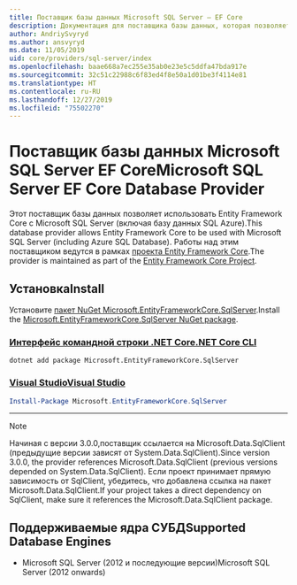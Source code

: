 ```yaml
---
title: Поставщик базы данных Microsoft SQL Server — EF Core
description: Документация для поставщика базы данных, которая позволяет использовать Entity Framework Core с Microsoft SQL Server
author: AndriySvyryd
ms.author: ansvyryd
ms.date: 11/05/2019
uid: core/providers/sql-server/index
ms.openlocfilehash: baae668a7ec255e35ab0e23e5c5ddfa47bda917e
ms.sourcegitcommit: 32c51c22988c6f83ed4f8e50a1d01be3f4114e81
ms.translationtype: HT
ms.contentlocale: ru-RU
ms.lasthandoff: 12/27/2019
ms.locfileid: "75502270"
---
```

# <a name="microsoft-sql-server-ef-core-database-provider"></a><span data-ttu-id="e0302-103">Поставщик базы данных Microsoft SQL Server EF Core</span><span class="sxs-lookup"><span data-stu-id="e0302-103">Microsoft SQL Server EF Core Database Provider</span></span>

<span data-ttu-id="e0302-104">Этот поставщик базы данных позволяет использовать Entity Framework Core с Microsoft SQL Server (включая базу данных SQL Azure).</span><span class="sxs-lookup"><span data-stu-id="e0302-104">This database provider allows Entity Framework Core to be used with Microsoft SQL Server (including Azure SQL Database).</span></span> <span data-ttu-id="e0302-105">Работы над этим поставщиком ведутся в рамках [проекта Entity Framework Core](https://github.com/aspnet/EntityFrameworkCore).</span><span class="sxs-lookup"><span data-stu-id="e0302-105">The provider is maintained as part of the [Entity Framework Core Project](https://github.com/aspnet/EntityFrameworkCore).</span></span>

## <a name="install"></a><span data-ttu-id="e0302-106">Установка</span><span class="sxs-lookup"><span data-stu-id="e0302-106">Install</span></span>

<span data-ttu-id="e0302-107">Установите [пакет NuGet Microsoft.EntityFrameworkCore.SqlServer](https://www.nuget.org/packages/Microsoft.EntityFrameworkCore.SqlServer/).</span><span class="sxs-lookup"><span data-stu-id="e0302-107">Install the [Microsoft.EntityFrameworkCore.SqlServer NuGet package](https://www.nuget.org/packages/Microsoft.EntityFrameworkCore.SqlServer/).</span></span>

### <a name="net-core-clitabdotnet-core-cli"></a>[<span data-ttu-id="e0302-108">Интерфейс командной строки .NET Core</span><span class="sxs-lookup"><span data-stu-id="e0302-108">.NET Core CLI</span></span>](#tab/dotnet-core-cli)

```dotnetcli
dotnet add package Microsoft.EntityFrameworkCore.SqlServer
```

### <a name="visual-studiotabvs"></a>[<span data-ttu-id="e0302-109">Visual Studio</span><span class="sxs-lookup"><span data-stu-id="e0302-109">Visual Studio</span></span>](#tab/vs)

``` powershell
Install-Package Microsoft.EntityFrameworkCore.SqlServer
```

***

> [!NOTE]
> <span data-ttu-id="e0302-110">Начиная с версии 3.0.0,поставщик ссылается на Microsoft.Data.SqlClient (предыдущие версии зависят от System.Data.SqlClient).</span><span class="sxs-lookup"><span data-stu-id="e0302-110">Since version 3.0.0, the provider references Microsoft.Data.SqlClient (previous versions depended on System.Data.SqlClient).</span></span> <span data-ttu-id="e0302-111">Если проект принимает прямую зависимость от SqlClient, убедитесь, что добавлена ссылка на пакет Microsoft.Data.SqlClient.</span><span class="sxs-lookup"><span data-stu-id="e0302-111">If your project takes a direct dependency on SqlClient, make sure it references the Microsoft.Data.SqlClient package.</span></span>

## <a name="supported-database-engines"></a><span data-ttu-id="e0302-112">Поддерживаемые ядра СУБД</span><span class="sxs-lookup"><span data-stu-id="e0302-112">Supported Database Engines</span></span>

* <span data-ttu-id="e0302-113">Microsoft SQL Server (2012 и последующие версии)</span><span class="sxs-lookup"><span data-stu-id="e0302-113">Microsoft SQL Server (2012 onwards)</span></span>
